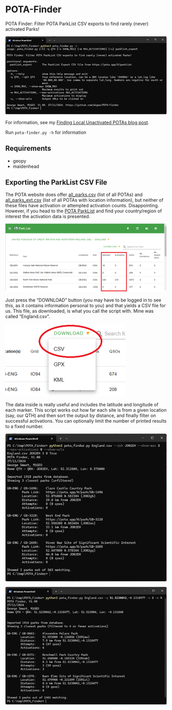 # POTA-Finder
POTA Finder: Filter POTA ParkList CSV exports to find rarely (never) activated Parks!

![Script Help Information](/img/pota-finder-help.png)

For information, see my [Finding Local Unactivated POTAs blog post](https://www.george-smart.co.uk/2024/11/finding-local-unactivated-potas/).

Run `pota-finder.py -h` for information

## Requirements
* geopy
* maidenhead

## Exporting the ParkList CSV File
The POTA website does offer [all_parks.csv](https://pota.app/all_parks.csv) (list of all POTAs) and [all_parks_ext.csv](https://pota.app/all_parks_ext.csv) (list of all POTAs with location information), but neither of these files have activation or attempted activation counts. Disappointing. However, if you head to the [POTA ParkList](https://pota.app/#/parklist) and find your country/region of interest the activation data is presented.

![ParkList for GB-ENG showing Activation/Attempts Data](/img/parklist.png)

Just press the “DOWNLOAD” button (you may have to be logged in to see this, as it contains information personal to you) and that yields a CSV file for us. This file, as downloaded, is what you call the script with. Mine was called “England.csv”.

![ParkList Download CSV](/img/parklist_download_csv.png)

The data inside is really useful and includes the latitude and longitude of each marker. This script works out how far each site is from a given location (say, our QTH) and then sort the output by distance, and finally filter on successful activations. You can optionally limit the number of printed results to a fixed number.

![Script Result for Home](/img/pota-finder-longargs-qra.png)

![Script Result for UCL EE](/img/pota-finder-shortargs-latlon.png)